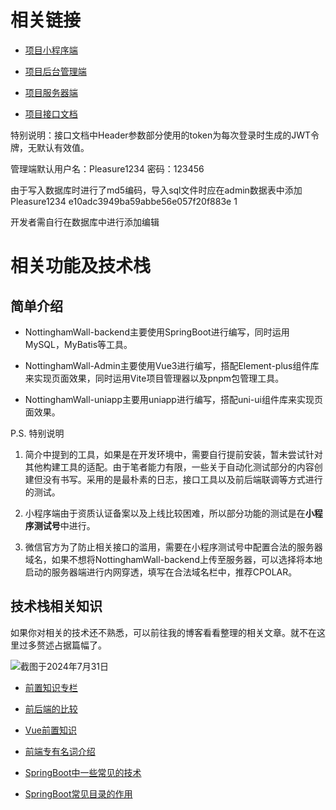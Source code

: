 # 相关链接

* [项目小程序端](https://github.com/NottinghamWall/NottinghamWall/tree/main/uniapp)

* [项目后台管理端](https://github.com/NottinghamWall/NottinghamWall/tree/main/admin)

* [项目服务器端](https://github.com/NottinghamWall/NottinghamWall/tree/main/backend)

* [项目接口文档](https://apifox.com/apidoc/shared-4f188e54-2808-4958-9fd1-8acbb4c4072c)


特别说明：接口文档中Header参数部分使用的token为每次登录时生成的JWT令牌，无默认有效值。

管理端默认用户名：Pleasure1234 密码：123456 

由于写入数据库时进行了md5编码，导入sql文件时应在admin数据表中添加 Pleasure1234 e10adc3949ba59abbe56e057f20f883e 1

开发者需自行在数据库中进行添加编辑

# 相关功能及技术栈

## 简单介绍

* NottinghamWall-backend主要使用SpringBoot进行编写，同时运用MySQL，MyBatis等工具。

* NottinghamWall-Admin主要使用Vue3进行编写，搭配Element-plus组件库来实现页面效果，同时运用Vite项目管理器以及pnpm包管理工具。

* NottinghamWall-uniapp主要用uniapp进行编写，搭配uni-ui组件库来实现页面效果。

P.S. 特别说明

1. 简介中提到的工具，如果是在开发环境中，需要自行提前安装，暂未尝试针对其他构建工具的适配。由于笔者能力有限，一些关于自动化测试部分的内容创建但没有书写。采用的是最朴素的日志，接口工具以及前后端联调等方式进行的测试。

2. 小程序端由于资质认证备案以及上线比较困难，所以部分功能的测试是在**小程序测试号**中进行。

3. 微信官方为了防止相关接口的滥用，需要在小程序测试号中配置合法的服务器域名，如果不想将NottinghamWall-backend上传至服务器，可以选择将本地启动的服务器端进行内网穿透，填写在合法域名栏中，推荐CPOLAR。

## 技术栈相关知识

如果你对相关的技术还不熟悉，可以前往我的博客看看整理的相关文章。就不在这里过多赘述占据篇幅了。

![截图于2024年7月31日](https://github.com/user-attachments/assets/e7330c69-d0d9-4551-8a23-bb53b6552652)

* [前置知识专栏](https://blog.csdn.net/2302_79791164/category_12589142.html)

* [前后端的比较](https://yiming1234.blog.csdn.net/article/details/136700267)

* [Vue前置知识](https://yiming1234.blog.csdn.net/article/details/136977577)

* [前端专有名词介绍](https://yiming1234.blog.csdn.net/article/details/140828434)

* [SpringBoot中一些常见的技术](https://yiming1234.blog.csdn.net/article/details/138284767)

* [SpringBoot常见目录的作用](https://yiming1234.blog.csdn.net/article/details/138380736)